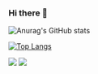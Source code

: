### Hi there 👋

<!--
**lumymx/lumymx** is a ✨ _special_ ✨ repository because its `README.md` (this file) appears on your GitHub profile.

Here are some ideas to get you started:

- 🔭 I’m currently working on ...
- 🌱 I’m currently learning ...
- 👯 I’m looking to collaborate on ...
- 🤔 I’m looking for help with ...
- 💬 Ask me about ...
- 📫 How to reach me: ...
- 😄 Pronouns: ...
- ⚡ Fun fact: ...
-->
![Anurag's GitHub stats](https://github-readme-stats.vercel.app/api?username=&show_icons=true&theme=midnight-purple)

[![Top Langs](https://github-readme-stats-git-masterrstaa-rickstaa.vercel.app/api/top-langs/?username=lumymx&theme=midnight-purple)](https://github.com/anuraghazra/github-readme-stats)

<picture>
  <source media="(prefers-color-scheme: dark)" srcset="https://github-readme-stats.vercel.app/api?theme=midnight-purple&username=lumymx&show_icons=true&include_all_commits=true&show=reviews%2Cdiscussions_answered&rank_icon=percentile">
  <img src="https://github-readme-stats.vercel.app/api?username=lumymx&show_icons=true&include_all_commits=true&show=reviews%2Cdiscussions_answered&rank_icon=percentile">
</picture>

<picture>
  <source media="(prefers-color-scheme: dark)" srcset="https://github-readme-stats.vercel.app/api/top-langs/?theme=onedark&username=lumymx&layout=compact">
  <img src="https://github-readme-stats.vercel.app/api/top-langs/?username=lumymx&layout=compact">
</picture>
